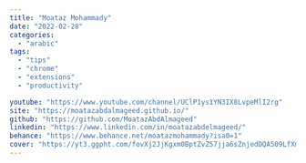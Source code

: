 ```yaml
---
title: "Moataz Mohammady"
date: "2022-02-28"
categories:
  - "arabic"
tags:
  - "tips"
  - "chrome"
  - "extensions"
  - "productivity"

youtube: "https://www.youtube.com/channel/UClP1ys1YN3IX8LvpeMlI2rg"
site: "https://moatazabdalmageed.github.io/"
github: "https://github.com/MoatazAbdAlmageed"
linkedin: "https://www.linkedin.com/in/moatazabdelmageed/"
behance: "https://www.behance.net/moatazmohammady?isa0=1"
cover: "https://yt3.ggpht.com/fovXj2JjKgxm0BptZvZ57jja6sZnjedDQA509LfXmXLf4yteOHL96d4YVxW2wui6ejpBlJmEAA=s88-c-k-c0x00ffffff-no-rj"
---
```

